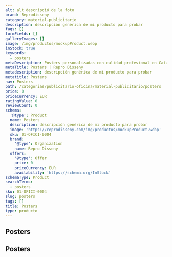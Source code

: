```yaml
---
alt: alt descripció de la foto
brand: Reprodisseny
category: material-publicitario
description: descripción genérica de mi producto para probar
faqs: []
formFields: []
galleryImages: []
image: /img/productos/mockupProduct.webp
inStock: true
keywords:
  - posters
metaDescription: Posters personalizadas con calidad profesional en Cataluña.
metaTitle: Posters | Repro Disseny
metadescription: descripción genérica de mi producto para probar
metatitle: Posters
nav: Posters
path: /categorias/publicitario-oficina/material-publicitario/posters
price: 0
priceCurrency: EUR
ratingValue: 0
reviewCount: 0
schema:
  '@type': Product
  name: Posters
  description: descripción genérica de mi producto para probar
  image: 'https://reprodisseny.com/img/productos/mockupProduct.webp'
  sku: 01-OFICI-0004
  brand:
    '@type': Organization
    name: Repro Disseny
  offers:
    '@type': Offer
    price: 0
    priceCurrency: EUR
    availability: 'https://schema.org/InStock'
schemaType: Product
searchTerms:
  - posters
sku: 01-OFICI-0004
slug: posters
tags: []
title: Posters
type: producto
---
```


## Posters

## Posters

